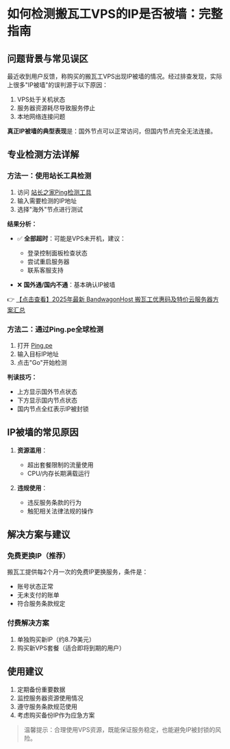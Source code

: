 # 如何检测搬瓦工VPS的IP是否被墙：完整指南

## 问题背景与常见误区

最近收到用户反馈，称购买的搬瓦工VPS出现IP被墙的情况。经过排查发现，实际上很多"IP被墙"的误判源于以下原因：

1. VPS处于关机状态
2. 服务器资源耗尽导致服务停止
3. 本地网络连接问题

**真正IP被墙的典型表现**是：国外节点可以正常访问，但国内节点完全无法连接。

## 专业检测方法详解

### 方法一：使用站长工具检测

1. 访问 [站长之家Ping检测工具](https://ping.chinaz.com)
2. 输入需要检测的IP地址
3. 选择"海外"节点进行测试

**结果分析：**

- ✅ **全部超时**：可能是VPS未开机，建议：
  - 登录控制面板检查状态
  - 尝试重启服务器
  - 联系客服支持

- ❌ **国外通/国内不通**：基本确认IP被墙

👉 [【点击查看】2025年最新 BandwagonHost 搬瓦工优惠码及特价云服务器方案汇总](https://bit.ly/banwagon)

### 方法二：通过Ping.pe全球检测

1. 打开 [Ping.pe](https://ping.pe)
2. 输入目标IP地址
3. 点击"Go"开始检测

**判读技巧：**
- 上方显示国外节点状态
- 下方显示国内节点状态
- 国内节点全红表示IP被封锁

## IP被墙的常见原因

1. **资源滥用**：
   - 超出套餐限制的流量使用
   - CPU/内存长期满载运行

2. **违规使用**：
   - 违反服务条款的行为
   - 触犯相关法律法规的操作

## 解决方案与建议

### 免费更换IP（推荐）

搬瓦工提供每2个月一次的免费IP更换服务，条件是：
- 账号状态正常
- 无未支付的账单
- 符合服务条款规定

### 付费解决方案

1. 单独购买新IP（约8.79美元）
2. 购买新VPS套餐（适合即将到期的用户）

## 使用建议

1. 定期备份重要数据
2. 监控服务器资源使用情况
3. 遵守服务条款规范使用
4. 考虑购买备份IP作为应急方案

> 温馨提示：合理使用VPS资源，既能保证服务稳定，也能避免IP被封锁的风险。